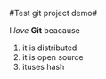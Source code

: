 #Test git project demo#

I *love* **Git** beacause

1. it is distributed
1. it is open source
1. ituses hash